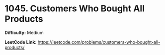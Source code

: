 # 1045. Customers Who Bought All Products

**Difficulty:** Medium

**LeetCode Link:** https://leetcode.com/problems/customers-who-bought-all-products/

